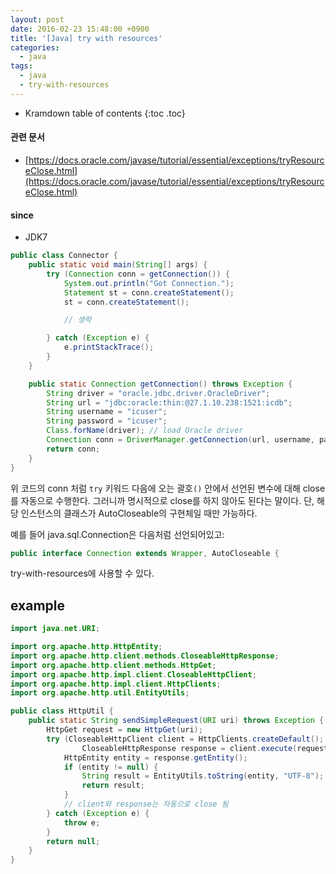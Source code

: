 ```yaml
---
layout: post
date: 2016-02-23 15:48:00 +0900
title: '[Java] try with resources'
categories:
  - java
tags:
  - java
  - try-with-resources
---
```


* Kramdown table of contents
{:toc .toc}

#### 관련 문서

- [https://docs.oracle.com/javase/tutorial/essential/exceptions/tryResourceClose.html](https://docs.oracle.com/javase/tutorial/essential/exceptions/tryResourceClose.html)

#### since

- JDK7

```java
public class Connector {
    public static void main(String[] args) {
        try (Connection conn = getConnection()) {
            System.out.println("Got Connection.");
            Statement st = conn.createStatement();
            st = conn.createStatement();

            // 생략

        } catch (Exception e) {
            e.printStackTrace();
        }
    }

    public static Connection getConnection() throws Exception {
        String driver = "oracle.jdbc.driver.OracleDriver";
        String url = "jdbc:oracle:thin:@27.1.10.238:1521:icdb";
        String username = "icuser";
        String password = "icuser";
        Class.forName(driver); // load Oracle driver
        Connection conn = DriverManager.getConnection(url, username, password);
        return conn;
    }
}
```

위 코드의 conn 처럼 `try` 키워드 다음에 오는 괄호`()` 안에서 선언된 변수에 대해 close를 자동으로 수행한다. 그러니까 명시적으로 close를 하지 않아도 된다는 말이다. 단, 해당 인스턴스의 클래스가 AutoCloseable의 구현체일 때만 가능하다.

예를 들어 java.sql.Connection은 다음처럼 선언되어있고:

```java
public interface Connection extends Wrapper, AutoCloseable {
```

try-with-resources에 사용할 수 있다.

## example

```java
import java.net.URI;

import org.apache.http.HttpEntity;
import org.apache.http.client.methods.CloseableHttpResponse;
import org.apache.http.client.methods.HttpGet;
import org.apache.http.impl.client.CloseableHttpClient;
import org.apache.http.impl.client.HttpClients;
import org.apache.http.util.EntityUtils;

public class HttpUtil {
    public static String sendSimpleRequest(URI uri) throws Exception {
        HttpGet request = new HttpGet(uri);
        try (CloseableHttpClient client = HttpClients.createDefault();
                CloseableHttpResponse response = client.execute(request)) {
            HttpEntity entity = response.getEntity();
            if (entity != null) {
                String result = EntityUtils.toString(entity, "UTF-8");
                return result;
            }
            // client와 response는 자동으로 close 됨
        } catch (Exception e) {
            throw e;
        }
        return null;
    }
}
```
